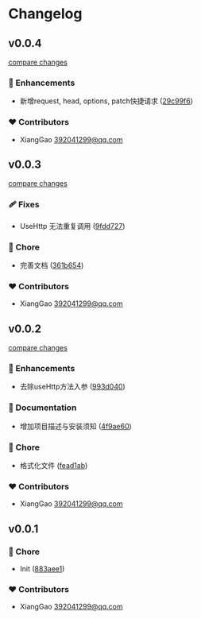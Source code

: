 # Changelog


## v0.0.4

[compare changes](https://github.com/roshan-labs/http/compare/v0.0.3...v0.0.4)

### 🚀 Enhancements

- 新增request, head, options, patch快捷请求 ([29c99f6](https://github.com/roshan-labs/http/commit/29c99f6))

### ❤️ Contributors

- XiangGao <392041299@qq.com>

## v0.0.3

[compare changes](https://github.com/roshan-labs/http/compare/v0.0.2...v0.0.3)

### 🩹 Fixes

- UseHttp 无法重复调用 ([9fdd727](https://github.com/roshan-labs/http/commit/9fdd727))

### 🏡 Chore

- 完善文档 ([361b654](https://github.com/roshan-labs/http/commit/361b654))

### ❤️ Contributors

- XiangGao <392041299@qq.com>

## v0.0.2

[compare changes](https://github.com/roshan-labs/http/compare/v0.0.1...v0.0.2)

### 🚀 Enhancements

- 去除useHttp方法入参 ([993d040](https://github.com/roshan-labs/http/commit/993d040))

### 📖 Documentation

- 增加项目描述与安装须知 ([4f9ae60](https://github.com/roshan-labs/http/commit/4f9ae60))

### 🏡 Chore

- 格式化文件 ([fead1ab](https://github.com/roshan-labs/http/commit/fead1ab))

### ❤️ Contributors

- XiangGao <392041299@qq.com>

## v0.0.1


### 🏡 Chore

- Init ([883aee1](https://github.com/your-org/my-module/commit/883aee1))

### ❤️ Contributors

- XiangGao <392041299@qq.com>

